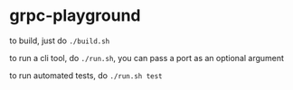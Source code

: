 # grpc-playground

to build, just do `./build.sh`

to run a cli tool, do `./run.sh`, you can pass a port as an optional argument

to run automated tests, do `./run.sh test`
